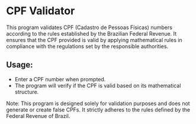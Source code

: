 # CPF Validator

This program validates CPF (Cadastro de Pessoas Físicas) numbers according to the rules established by the Brazilian Federal Revenue. It ensures that the CPF provided is valid by applying mathematical rules in compliance with the regulations set by the responsible authorities.

## Usage:

- Enter a CPF number when prompted.
- The program will verify if the CPF is valid based on its mathematical structure.

Note: This program is designed solely for validation purposes and does not generate or create false CPFs. It strictly adheres to the rules defined by the Federal Revenue of Brazil.
